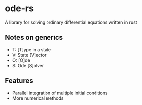 # ode-rs

A library for solving ordinary differential equations written in rust


## Notes on generics
- T: [T]ype in a state
- V: State [V]ector 
- O: [O]de
- S: Ode [S]olver

## Features
- Parallel integration of multiple initial conditions
- More numerical methods
